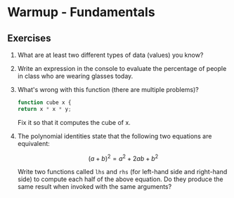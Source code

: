 # Warmup - Fundamentals

## Exercises

1. What are at least two different types of data (values) you know?

2. Write an expression in the console to evaluate the percentage of people in
   class who are wearing glasses today.

3. What's wrong with this function (there are multiple problems)?

   ```js
   function cube x {
   return x * x * y;
   ```

   Fix it so that it computes the cube of x.

4. The polynomial identities state that the following two equations are
   equivalent:

   $${(a+b)^2 = a^2 + 2ab + b^2}$$

   Write two functions called `lhs` and `rhs` (for left-hand side and right-hand
   side) to compute each half of the above equation. Do they produce the same
   result when invoked with the same arguments?
